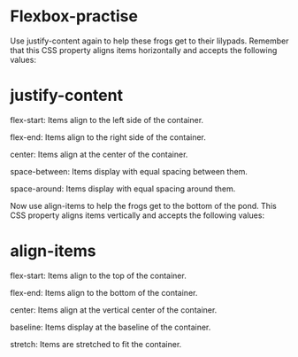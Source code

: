 # Flexbox-practise

Use justify-content again to help these frogs get to their lilypads. 
Remember that this CSS property aligns items horizontally and accepts the following values:
# justify-content 
flex-start: Items align to the left side of the container.

flex-end: Items align to the right side of the container.

center: Items align at the center of the container.

space-between: Items display with equal spacing between them.

space-around: Items display with equal spacing around them.

Now use align-items to help the frogs get to the bottom of the pond. 
This CSS property aligns items vertically and accepts the following values:
# align-items 
flex-start: Items align to the top of the container.

flex-end: Items align to the bottom of the container.

center: Items align at the vertical center of the container.

baseline: Items display at the baseline of the container.

stretch: Items are stretched to fit the container.
